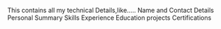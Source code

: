 This contains all my technical Details,like.....
Name and Contact Details
Personal Summary
Skills
Experience
Education 
projects
Certifications
